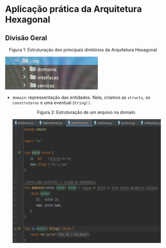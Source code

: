 # Aplicação prática da Arquitetura Hexagonal

## Divisão Geral

<p> <center> Figura 1: Estruturação dos principais diretórios da Arquitetura Hexagonal </center> </p>   
   <img src="Figuras/Estrutura-hexagonal.jpg" alt=""
    title="Figura 1: Estruturação dos principais diretórios da Arquitetura Hexagonal" width="300" height="auto"/>
    
* ```domain```: repressentação das entidades. Nela, criamos as ```structs```, os ```construtores``` e uma eventual ```String()```.

   <p> <center> Figura 2: Estruturação de um arquivo na domain. </center> </p>   
   <img src="Figuras/domainAuthor.png" alt=""
    title="Figura 2: Estruturação de um arquivo na domain." width="auto" height="400"/>

